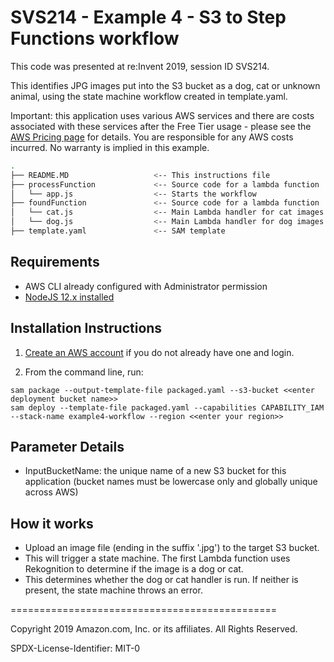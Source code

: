 # SVS214 - Example 4 - S3 to Step Functions workflow

This code was presented at re:Invent 2019, session ID SVS214.

This identifies JPG images put into the S3 bucket as a dog, cat or unknown animal, using the state machine workflow created in template.yaml.

Important: this application uses various AWS services and there are costs associated with these services after the Free Tier usage - please see the [AWS Pricing page](https://aws.amazon.com/pricing/) for details. You are responsible for any AWS costs incurred. No warranty is implied in this example.

```bash
.
├── README.MD                   <-- This instructions file
├── processFunction             <-- Source code for a lambda function
│   └── app.js                  <-- Starts the workflow
├── foundFunction               <-- Source code for a lambda function
│   └── cat.js                  <-- Main Lambda handler for cat images
│   └── dog.js                  <-- Main Lambda handler for dog images
├── template.yaml               <-- SAM template
```

## Requirements

* AWS CLI already configured with Administrator permission
* [NodeJS 12.x installed](https://nodejs.org/en/download/)

## Installation Instructions

1. [Create an AWS account](https://portal.aws.amazon.com/gp/aws/developer/registration/index.html) if you do not already have one and login.

1. From the command line, run:
```
sam package --output-template-file packaged.yaml --s3-bucket <<enter deployment bucket name>>
sam deploy --template-file packaged.yaml --capabilities CAPABILITY_IAM --stack-name example4-workflow --region <<enter your region>>
```

## Parameter Details

* InputBucketName: the unique name of a new S3 bucket for this application (bucket names must be lowercase only and globally unique across AWS)

## How it works

* Upload an image file (ending in the suffix '.jpg') to the target S3 bucket.
* This will trigger a state machine. The first Lambda function uses Rekognition to determine if the image is a dog or cat.
* This determines whether the dog or cat handler is run. If neither is present, the state machine throws an error.

==============================================

Copyright 2019 Amazon.com, Inc. or its affiliates. All Rights Reserved.

SPDX-License-Identifier: MIT-0